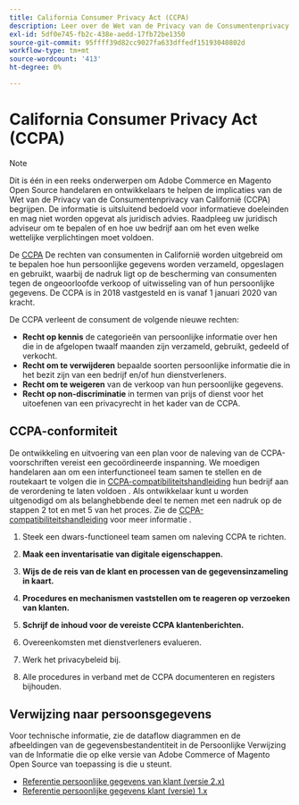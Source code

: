 ```yaml
---
title: California Consumer Privacy Act (CCPA)
description: Leer over de Wet van de Privacy van de Consumentenprivacy van Californië (CCPA), die de rechten van consumenten in Californië uitbreidt om te bepalen hoe hun persoonlijke informatie wordt verzameld, opgeslagen, en gebruikt.
exl-id: 5df0e745-fb2c-438e-aedd-17fb72be1350
source-git-commit: 95ffff39d82cc9027fa633dffedf15193040802d
workflow-type: tm+mt
source-wordcount: '413'
ht-degree: 0%

---
```


# California Consumer Privacy Act (CCPA)

>[!NOTE]
>
>Dit is één in een reeks onderwerpen om Adobe Commerce en Magento Open Source handelaren en ontwikkelaars te helpen de implicaties van de Wet van de Privacy van de Consumentenprivacy van Californië (CCPA) begrijpen. De informatie is uitsluitend bedoeld voor informatieve doeleinden en mag niet worden opgevat als juridisch advies. Raadpleeg uw juridisch adviseur om te bepalen of en hoe uw bedrijf aan om het even welke wettelijke verplichtingen moet voldoen.

De [CCPA](https://oag.ca.gov/privacy/ccpa) De rechten van consumenten in Californië worden uitgebreid om te bepalen hoe hun persoonlijke gegevens worden verzameld, opgeslagen en gebruikt, waarbij de nadruk ligt op de bescherming van consumenten tegen de ongeoorloofde verkoop of uitwisseling van of hun persoonlijke gegevens. De CCPA is in 2018 vastgesteld en is vanaf 1 januari 2020 van kracht.

De CCPA verleent de consument de volgende nieuwe rechten:

- **Recht op kennis** de categorieën van persoonlijke informatie over hen die in de afgelopen twaalf maanden zijn verzameld, gebruikt, gedeeld of verkocht.
- **Recht om te verwijderen** bepaalde soorten persoonlijke informatie die in het bezit zijn van een bedrijf en/of hun dienstverleners.
- **Recht om te weigeren** van de verkoop van hun persoonlijke gegevens.
- **Recht op non-discriminatie** in termen van prijs of dienst voor het uitoefenen van een privacyrecht in het kader van de CCPA.

## CCPA-conformiteit

De ontwikkeling en uitvoering van een plan voor de naleving van de CCPA-voorschriften vereist een gecoördineerde inspanning. We moedigen handelaren aan om een interfunctioneel team samen te stellen en de routekaart te volgen die in [CCPA-compatibiliteitshandleiding](https://experienceleague.adobe.com/docs/commerce-admin/start/compliance/privacy/compliance-ccpa.html) hun bedrijf aan de verordening te laten voldoen . Als ontwikkelaar kunt u worden uitgenodigd om als belanghebbende deel te nemen met een nadruk op de stappen 2 tot en met 5 van het proces. Zie de [CCPA-compatibiliteitshandleiding](https://experienceleague.adobe.com/docs/commerce-admin/start/compliance/privacy/compliance-ccpa.html) voor meer informatie .

1. Steek een dwars-functioneel team samen om naleving CCPA te richten.

1. **Maak een inventarisatie van digitale eigenschappen.**

1. **Wijs de de reis van de klant en processen van de gegevensinzameling in kaart.**

1. **Procedures en mechanismen vaststellen om te reageren op verzoeken van klanten.**

1. **Schrijf de inhoud voor de vereiste CCPA klantenberichten.**

1. Overeenkomsten met dienstverleners evalueren.

1. Werk het privacybeleid bij.

1. Alle procedures in verband met de CCPA documenteren en registers bijhouden.

## Verwijzing naar persoonsgegevens

Voor technische informatie, zie de dataflow diagrammen en de afbeeldingen van de gegevensbestandentiteit in de Persoonlijke Verwijzing van de Informatie die op elke versie van Adobe Commerce of Magento Open Source van toepassing is die u steunt.

- [Referentie persoonlijke gegevens van klant (versie 2.x)](data-m2.md)
- [Referentie persoonlijke gegevens klant (versie) 1.x](data-m1.md)
